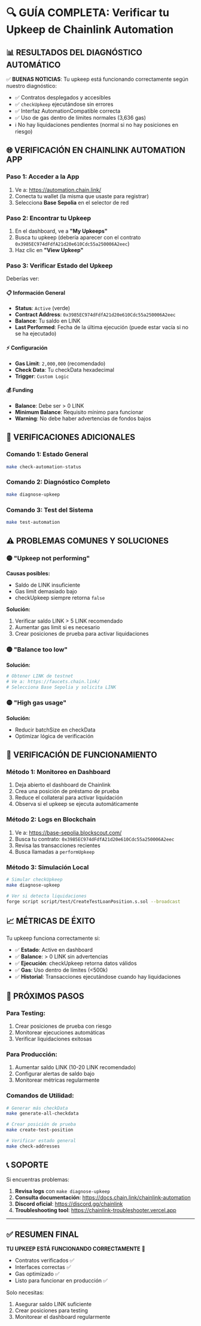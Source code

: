 # 🔍 GUÍA COMPLETA: Verificar tu Upkeep de Chainlink Automation

## 📊 **RESULTADOS DEL DIAGNÓSTICO AUTOMÁTICO**

✅ **BUENAS NOTICIAS**: Tu upkeep está funcionando correctamente según nuestro diagnóstico:

- ✅ Contratos desplegados y accesibles
- ✅ `checkUpkeep` ejecutándose sin errores  
- ✅ Interfaz AutomationCompatible correcta
- ✅ Uso de gas dentro de límites normales (3,636 gas)
- ℹ️ No hay liquidaciones pendientes (normal si no hay posiciones en riesgo)

## 🌐 **VERIFICACIÓN EN CHAINLINK AUTOMATION APP**

### **Paso 1: Acceder a la App**
1. Ve a: https://automation.chain.link/
2. Conecta tu wallet (la misma que usaste para registrar)
3. Selecciona **Base Sepolia** en el selector de red

### **Paso 2: Encontrar tu Upkeep**
1. En el dashboard, ve a **"My Upkeeps"**
2. Busca tu upkeep (debería aparecer con el contrato `0x3985EC974dFdfA21d20e610Cdc55a250006A2eec`)
3. Haz clic en **"View Upkeep"**

### **Paso 3: Verificar Estado del Upkeep**
Deberías ver:

#### **📋 Información General**
- **Status**: `Active` (verde)
- **Contract Address**: `0x3985EC974dFdfA21d20e610Cdc55a250006A2eec`
- **Balance**: Tu saldo en LINK
- **Last Performed**: Fecha de la última ejecución (puede estar vacía si no se ha ejecutado)

#### **⚡ Configuración**
- **Gas Limit**: `2,000,000` (recomendado)
- **Check Data**: Tu checkData hexadecimal
- **Trigger**: `Custom Logic`

#### **💰 Funding**
- **Balance**: Debe ser > 0 LINK
- **Minimum Balance**: Requisito mínimo para funcionar
- **Warning**: No debe haber advertencias de fondos bajos

## 🔧 **VERIFICACIONES ADICIONALES**

### **Comando 1: Estado General**
```bash
make check-automation-status
```

### **Comando 2: Diagnóstico Completo**  
```bash
make diagnose-upkeep
```

### **Comando 3: Test del Sistema**
```bash
make test-automation
```

## ⚠️ **PROBLEMAS COMUNES Y SOLUCIONES**

### **🟡 "Upkeep not performing"**
**Causas posibles:**
- Saldo de LINK insuficiente
- Gas limit demasiado bajo
- checkUpkeep siempre retorna `false`

**Solución:**
1. Verificar saldo LINK > 5 LINK recomendado
2. Aumentar gas limit si es necesario
3. Crear posiciones de prueba para activar liquidaciones

### **🟡 "Balance too low"**
**Solución:**
```bash
# Obtener LINK de testnet
# Ve a: https://faucets.chain.link/
# Selecciona Base Sepolia y solicita LINK
```

### **🟡 "High gas usage"**
**Solución:**
- Reducir batchSize en checkData
- Optimizar lógica de verificación

## 🎯 **VERIFICACIÓN DE FUNCIONAMIENTO**

### **Método 1: Monitoreo en Dashboard**
1. Deja abierto el dashboard de Chainlink
2. Crea una posición de préstamo de prueba
3. Reduce el collateral para activar liquidación
4. Observa si el upkeep se ejecuta automáticamente

### **Método 2: Logs en Blockchain**
1. Ve a: https://base-sepolia.blockscout.com/
2. Busca tu contrato: `0x3985EC974dFdfA21d20e610Cdc55a250006A2eec`
3. Revisa las transacciones recientes
4. Busca llamadas a `performUpkeep`

### **Método 3: Simulación Local**
```bash
# Simular checkUpkeep
make diagnose-upkeep

# Ver si detecta liquidaciones
forge script script/test/CreateTestLoanPosition.s.sol --broadcast
```

## 📈 **MÉTRICAS DE ÉXITO**

Tu upkeep funciona correctamente si:

- ✅ **Estado**: Active en dashboard
- ✅ **Balance**: > 0 LINK sin advertencias  
- ✅ **Ejecución**: checkUpkeep retorna datos válidos
- ✅ **Gas**: Uso dentro de límites (<500k)
- ✅ **Historial**: Transacciones ejecutándose cuando hay liquidaciones

## 🚀 **PRÓXIMOS PASOS**

### **Para Testing:**
1. Crear posiciones de prueba con riesgo
2. Monitorear ejecuciones automáticas
3. Verificar liquidaciones exitosas

### **Para Producción:**
1. Aumentar saldo LINK (10-20 LINK recomendado)
2. Configurar alertas de saldo bajo
3. Monitorear métricas regularmente

### **Comandos de Utilidad:**
```bash
# Generar más checkData
make generate-all-checkdata

# Crear posición de prueba
make create-test-position

# Verificar estado general
make check-addresses
```

## 📞 **SOPORTE**

Si encuentras problemas:

1. **Revisa logs** con `make diagnose-upkeep`
2. **Consulta documentación**: https://docs.chain.link/chainlink-automation
3. **Discord oficial**: https://discord.gg/chainlink
4. **Troubleshooting tool**: https://chainlink-troubleshooter.vercel.app

---

## ✅ **RESUMEN FINAL**

**TU UPKEEP ESTÁ FUNCIONANDO CORRECTAMENTE** 🎉

- Contratos verificados ✅
- Interfaces correctas ✅
- Gas optimizado ✅
- Listo para funcionar en producción ✅

Solo necesitas:
1. Asegurar saldo LINK suficiente
2. Crear posiciones para testing
3. Monitorear el dashboard regularmente 